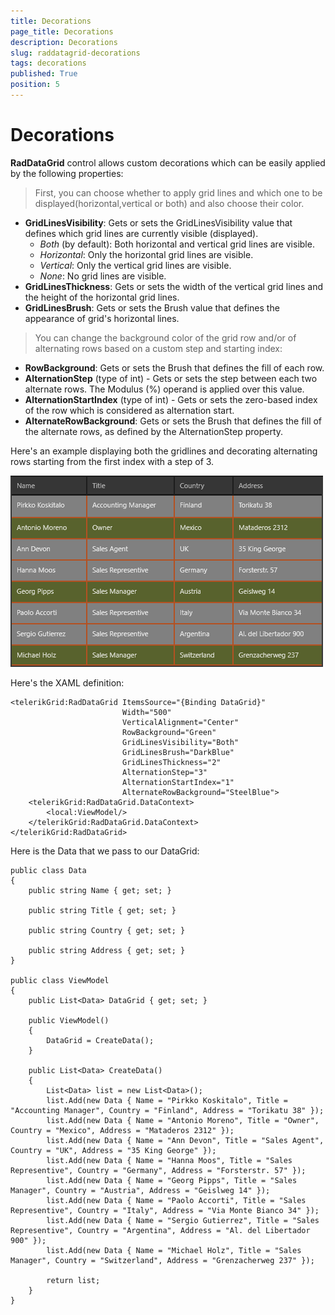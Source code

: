 ```yaml
---
title: Decorations
page_title: Decorations
description: Decorations
slug: raddatagrid-decorations
tags: decorations
published: True
position: 5
---
```


# Decorations

**RadDataGrid** control allows custom decorations which can be easily applied by the following properties:

> First, you can choose whether to apply grid lines and which one to be displayed(horizontal,vertical or both) and also choose their color.

* **GridLinesVisibility**: Gets or sets the GridLinesVisibility value that defines which grid lines are currently visible (displayed).
	* *Both* (by default): Both horizontal and vertical grid lines are visible.
	* *Horizontal*: Only the horizontal grid lines are visible.
	* *Vertical*: Only the vertical grid lines are visible.
	* *None*: No grid lines are visible.
* **GridLinesThickness**: Gets or sets the width of the vertical grid lines and the height of the horizontal grid lines.
* **GridLinesBrush**: Gets or sets the Brush value that defines the appearance of grid's horizontal lines.

>You can change the background color of the grid row and/or of alternating rows based on a custom step and starting index:

* **RowBackground**: Gets or sets the Brush that defines the fill of each row.
* **AlternationStep** (type of int) - Gets or sets the step between each two alternate rows. The Modulus (%) operand is applied over this value.
* **AlternationStartIndex** (type of int) - Gets or sets the zero-based index of the row which is considered as alternation start.
* **AlternateRowBackground**: Gets or sets the Brush that defines the fill of the alternate rows, as defined by the AlternationStep property.

Here's an example displaying both the gridlines and decorating alternating rows starting from the first index with a step of 3.

![Data Grid-Decorations](images/DataGrid-Decorations.png)

Here's the XAML definition:

	<telerikGrid:RadDataGrid ItemsSource="{Binding DataGrid}"
	                         Width="500"
	                         VerticalAlignment="Center"
	                         RowBackground="Green"
	                         GridLinesVisibility="Both"
	                         GridLinesBrush="DarkBlue"
	                         GridLinesThickness="2"
	                         AlternationStep="3"
	                         AlternationStartIndex="1"
	                         AlternateRowBackground="SteelBlue">
	    <telerikGrid:RadDataGrid.DataContext>
	        <local:ViewModel/>
	    </telerikGrid:RadDataGrid.DataContext>
	</telerikGrid:RadDataGrid>

Here is the Data that we pass to our DataGrid:

	public class Data
	{
	    public string Name { get; set; }

	    public string Title { get; set; }

	    public string Country { get; set; }

	    public string Address { get; set; }
	}

	public class ViewModel
	{
	    public List<Data> DataGrid { get; set; }

	    public ViewModel()
	    {
	        DataGrid = CreateData();
	    }

	    public List<Data> CreateData()
	    {
	        List<Data> list = new List<Data>();
	        list.Add(new Data { Name = "Pirkko Koskitalo", Title = "Accounting Manager", Country = "Finland", Address = "Torikatu 38" });
	        list.Add(new Data { Name = "Antonio Moreno", Title = "Owner", Country = "Mexico", Address = "Mataderos 2312" });
	        list.Add(new Data { Name = "Ann Devon", Title = "Sales Agent", Country = "UK", Address = "35 King George" });
	        list.Add(new Data { Name = "Hanna Moos", Title = "Sales Representive", Country = "Germany", Address = "Forsterstr. 57" });
	        list.Add(new Data { Name = "Georg Pipps", Title = "Sales Manager", Country = "Austria", Address = "Geislweg 14" });
	        list.Add(new Data { Name = "Paolo Accorti", Title = "Sales Representive", Country = "Italy", Address = "Via Monte Bianco 34" });
	        list.Add(new Data { Name = "Sergio Gutierrez", Title = "Sales Representive", Country = "Argentina", Address = "Al. del Libertador 900" });
	        list.Add(new Data { Name = "Michael Holz", Title = "Sales Manager", Country = "Switzerland", Address = "Grenzacherweg 237" });
	        
			return list;
	    }
	}
